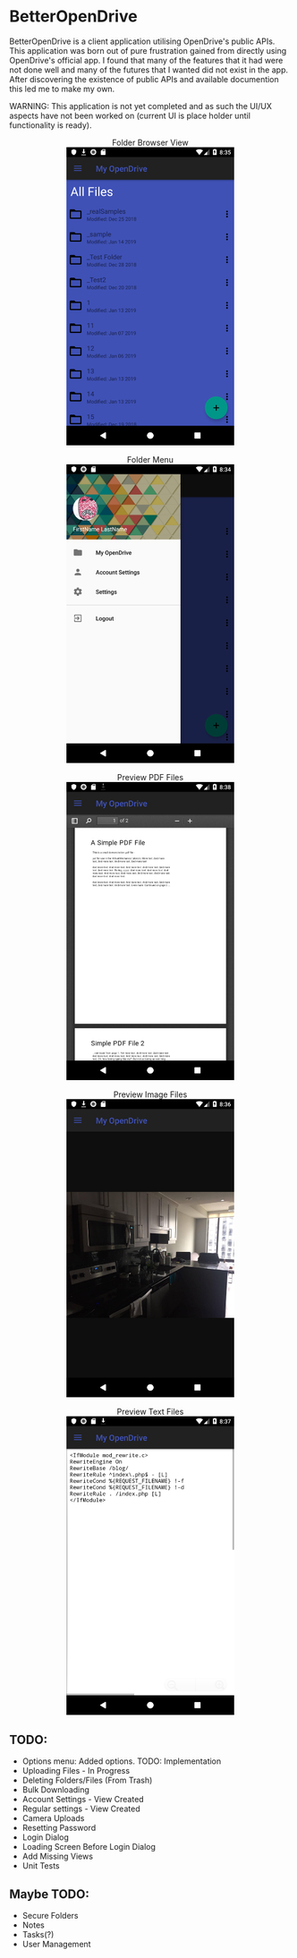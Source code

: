 # BetterOpenDrive
BetterOpenDrive is a client application utilising OpenDrive's public APIs. This application was born out of pure frustration gained from directly using OpenDrive's official app. I found that many of the features that it had were not done well and many of the futures that I wanted did not exist in the app. After discovering the existence of public APIs and available documention this led me to make my own.

WARNING: This application is not yet completed and as such the UI/UX aspects have not been worked on (current UI is place holder until functionality is ready).

<p align="center">
    	Folder Browser View<br />
	<img src="./screenshots/Screenshot_3.png" width="300">
</p>



<p align="center">
    	Folder Menu<br />
	<img src="./screenshots/Screenshot_2.png" width="300">
</p>


<p align="center">
	Preview PDF Files<br />
	<img src="./screenshots/Screenshot_1.png" width="300">
</p>



<p align="center">
	Preview Image Files<br />
	<img src="./screenshots/Screenshot_4.png" width="300">
</p>



<p align="center">
	Preview Text Files<br />
	<img src="./screenshots/Screenshot_5.png" width="300">
</p>



## TODO:

* Options menu: Added options. TODO: Implementation 
* Uploading Files - In Progress
* Deleting Folders/Files (From Trash)
* Bulk Downloading
* Account Settings - View Created
* Regular settings - View Created
* Camera Uploads
* Resetting Password
* Login Dialog
* Loading Screen Before Login Dialog
* Add Missing Views
* Unit Tests

## Maybe TODO:

* Secure Folders
* Notes
* Tasks(?)
* User Management
